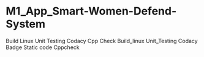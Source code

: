 # M1_App_Smart-Women-Defend-System
Build Linux	Unit Testing	Codacy	Cpp Check
Build_linux	Unit_Testing	Codacy Badge	Static code Cppcheck
